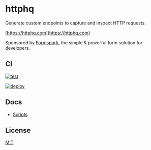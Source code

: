 # httphq

Generate custom endpoints to capture and inspect HTTP requests.

[https://httphq.com](https://httphq.com)

<p>Sponsored by <a href="https://formspark.io">Formspark</a>, the simple & powerful form solution for developers.</p>

## CI

[![test](https://github.com/formspark/httphq/actions/workflows/test.yml/badge.svg)](https://github.com/formspark/httphq/actions/workflows/test.yml)

[![deploy](https://github.com/formspark/httphq/actions/workflows/deploy.yml/badge.svg)](https://github.com/formspark/httphq/actions/workflows/deploy.yml)

## Docs

- [Scripts](docs/scripts.md)

## License

[MIT](https://opensource.org/licenses/MIT)
